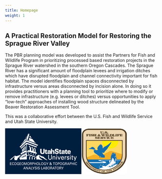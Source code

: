 ```yaml
---
title: Homepage
weight: 1
---
```


## A Practical Restoration Model for Restoring the Sprague River Valley

The PBR planning model was developed to assist the Partners for Fish and Wildlife Program in prioritizing processed based restoration projects in the Sprague River watershed in the southern Oregon Cascades. The Sprague River has a significant amount of floodplain levees and irrigation ditches which have disrupted floodplain and channel connectivity important for fish habitat. The model identifies floodplain spaces disconnected by infrastructure versus areas disconnected by incision alone. In doing so it provides practitioners with a planning tool to prioritize where to modify or remove infrastructure (e.g. levees or ditches) versus opportunities to apply “low-tech” approaches of installing wood structure delineated by the Beaver Restoration Assessment Tool.

This was a collaborative effort between the U.S. Fish and Wildlife Service and Utah State University.

<img src="https://github.com/Riverscapes/PBR_Planning_Model/blob/main/docs/assets/images/EcoLab_whiteblue-02.png" width="250" height="150"><img src="https://github.com/Riverscapes/PBR_Planning_Model/blob/main/docs/assets/images/US-FWS-logo.png" width="150" height="150">

